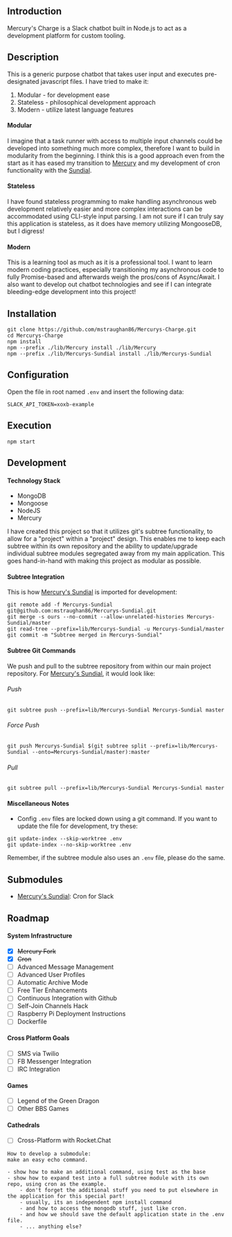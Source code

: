 ## Introduction
Mercury's Charge is a Slack chatbot built in Node.js to act as a development platform for custom tooling.

## Description
This is a generic purpose chatbot that takes user input and executes pre-designated javascript files. I have tried to make it:

1. Modular - for development ease
2. Stateless - philosophical development approach
3. Modern - utilize latest language features

#### Modular
I imagine that a task runner with access to multiple input channels could be developed into something much more complex, therefore I want to build in modularity from the beginning. I think this is a good approach even from the start as it has eased my transition to [Mercury](https://github.com/mstraughan86/Mercury) and my development of cron functionality with the [Sundial](https://github.com/mstraughan86/Mercurys-Sundial).

#### Stateless
I have found stateless programming to make handling asynchronous web development relatively easier and more complex interactions can be accommodated using CLI-style input parsing. I am not sure if I can truly say this application is stateless, as it does have memory utilizing MongooseDB, but I digress!

#### Modern
This is a learning tool as much as it is a professional tool. I want to learn modern coding practices, especially transitioning my asynchronous code to fully Promise-based and afterwards weigh the pros/cons of Async/Await. I also want to develop out chatbot technologies and see if I can integrate bleeding-edge development into this project!

## Installation
```
git clone https://github.com/mstraughan86/Mercurys-Charge.git
cd Mercurys-Charge
npm install
npm --prefix ./lib/Mercury install ./lib/Mercury
npm --prefix ./lib/Mercurys-Sundial install ./lib/Mercurys-Sundial
```

## Configuration
Open the file in root named ```.env``` and insert the following data:
```
SLACK_API_TOKEN=xoxb-example
```

## Execution
```
npm start
```

## Development

#### Technology Stack
- MongoDB
- Mongoose
- NodeJS
- Mercury

I have created this project so that it utilizes git's subtree functionality, to allow for a "project" within a "project" design. This enables me to keep each subtree within its own repository and the ability to update/upgrade individual subtree modules segregated away from my main application. This goes hand-in-hand with making this project as modular as possible.

#### Subtree Integration
This is how [Mercury's Sundial](https://github.com/mstraughan86/Mercurys-Sundial) is imported for development:
```
git remote add -f Mercurys-Sundial git@github.com:mstraughan86/Mercurys-Sundial.git
git merge -s ours --no-commit --allow-unrelated-histories Mercurys-Sundial/master
git read-tree --prefix=lib/Mercurys-Sundial -u Mercurys-Sundial/master
git commit -m "Subtree merged in Mercurys-Sundial"
```

#### Subtree Git Commands
We push and pull to the subtree repository from within our main project repository. For [Mercury's Sundial](https://github.com/mstraughan86/Mercurys-Sundial), it would look like:
###### Push
```
git subtree push --prefix=lib/Mercurys-Sundial Mercurys-Sundial master
```
###### Force Push
```
git push Mercurys-Sundial $(git subtree split --prefix=lib/Mercurys-Sundial --onto=Mercurys-Sundial/master):master
```
###### Pull
```
git subtree pull --prefix=lib/Mercurys-Sundial Mercurys-Sundial master
```

#### Miscellaneous Notes
- Config ```.env``` files are locked down using a git command. If you want to update the file for development, try these:
```
git update-index --skip-worktree .env
git update-index --no-skip-worktree .env
```
Remember, if the subtree module also uses an ```.env``` file, please do the same.

## Submodules
- [Mercury's Sundial](https://github.com/mstraughan86/Mercurys-Sundial): Cron for Slack

## Roadmap
#### System Infrastructure
- [x] ~~Mercury Fork~~
- [x] ~~Cron~~
- [ ] Advanced Message Management
- [ ] Advanced User Profiles
- [ ] Automatic Archive Mode
- [ ] Free Tier Enhancements
- [ ] Continuous Integration with Github
- [ ] Self-Join Channels Hack
- [ ] Raspberry Pi Deployment Instructions
- [ ] Dockerfile

#### Cross Platform Goals
- [ ] SMS via Twilio
- [ ] FB Messenger Integration
- [ ] IRC Integration

#### Games
- [ ] Legend of the Green Dragon
- [ ] Other BBS Games

#### Cathedrals
- [ ] Cross-Platform with Rocket.Chat

```
How to develop a submodule:
make an easy echo command.

- show how to make an additional command, using test as the base
- show how to expand test into a full subtree module with its own repo, using cron as the example.
	- don't forget the additional stuff you need to put elsewhere in the application for this special part!
	- usually, its an independent npm install command
	- and how to access the mongodb stuff, just like cron.
	- and how we should save the default application state in the .env file.
	- ... anything else?
```